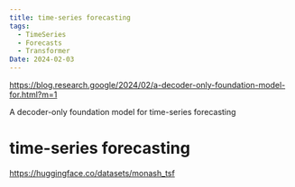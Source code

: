 ```yaml
---
title: time-series forecasting
tags:
  - TimeSeries
  - Forecasts
  - Transformer
Date: 2024-02-03
---
```

https://blog.research.google/2024/02/a-decoder-only-foundation-model-for.html?m=1

A decoder-only foundation model for time-series forecasting
# time-series forecasting
https://huggingface.co/datasets/monash_tsf
